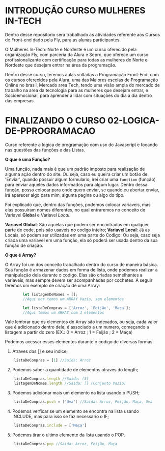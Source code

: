 # INTRODUÇÃO CURSO MULHERES IN-TECH #
Dentro desse repositorio será trabalhado as atividades referente aos Cursos de Front-end dado pela Fly, para as alunas participantes.

O Mulheres In-Tech: Norte e Nordeste é um curso oferecido pela organização Fly, com parceria da Alura e Sepro, que oferece um curso profissionalizante com certificação para todas as mulheres do Norte e Nordeste que desejam entrar na área da programação.

Dentro desse curso, teremos aulas voltadas a Programação Front-End, com os cursos oferecidos pela Alura, uma das Maiores escolas de Programação Online no brasil, Mercado area Tech, tendo uma visão ampla do mercado de trabalho na area da tecnologia para as mulheres que desejam entrar, e Socioemocional, para aprender a lidar com situações do dia a dia dentro das empresas.

# FINALIZANDO O CURSO 02-LOGICA-DE-PPROGRAMACAO #
    
Curso referente a logica de programação com uso do Javascript e focando nas questões das funções e das Listas. 
    
**O que é uma Função?**

Uma função, nada mais é que um padrão imposto para realização de alguma ação dentro do site. Ou seja, caso eu queira criar um botão de 'Enviar', quando possuir algum formulario, irei criar uma <code>function</code> (função) para enviar aqueles dados informados para algum lugar.
Dentro dessa função, posso colocar para onde quero enviar, se quando eu abertar enviar, irá aparecer algo para mim, alguma pagina ou algo do tipo.

Foi explicado que, dentro das funções, podemos colocar variaveis, mas elas possuiram nomes diferentes, no qual entraremos no conceito de Variavel **Global** e Variavel *Local*.

 **Variavel Global**: São aquelas que podem ser encontradas em qualquer parte do code, pois são usaveis no codigo inteiro;
 **Variavel Local**: Já as Locais, só podem ser utilizadas em uma parte do Codigo. Ou seja, caso seja criada uma variavel em uma função, ela só poderá ser usada dentro da sua função de criação.

**O que é Array?**

O Array foi um dos conceito trabalhado dentro do curso de maneira básica.
Sua função é armazenar dados em forma de lista, onde podemos realizar a manipulação dela durante o codigo. Elas são criadas semelhantes a variaveis, mas sempre devem ser acompanhadas por cochetes. A seguir teremos um exemplo de criação de uma Array:
```javascript
        let listagemDeNomes = [];
        //Aqui nos temos um ARRAY Vazio, sem elementos

        let listaDeCompras = ['Arroz', 'Feijão', 'Maça'];
        //Aqui temos um ARRAY com 3 elementos
```
Vale lembrar que os elementos do Array são indexados, ou seja, cada valor que é adicionado dentro dele, é associado a um numero, começando a listagem a partir do zero (EX.: 0 = Arroz ; 1 = Feijão ; 2 = Maça)

Podemos acessar esses elementos durante o codigo de diversas formas:

1. Atraves dos [] e seu indice;
```javascript
    listaDeCompras = [1] //Saida: Arroz
```
2. Podemos saber a quantidade de elementos atraves do length;
```javascript
    listaDeCompras.length //Saida: [3]
    listagemDeNomes.length //Saida: [] (Conjunto Vazio)
```
3.  Podemos adicionar mais um elemento na lista usando o PUSH;
```javascript
    listaDeCompras.push = ['Uva'] //Saida: Arroz, Feijão, Maça, Uva
```
4. Podemos verficar se um elemento se encontra na lista usando INCLUDE, mas para isso se faz necessario o IF;
```javascript
    listaDeCompras.include = ['Maça'] 
```
5. Podemos tirar o ultimo elemento da lista usando o POP.
```javascript
    listaDeCompras.pop //Saida: Arroz, Feijão, Maça
```

